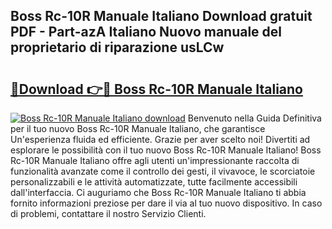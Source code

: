 ## Boss Rc-10R Manuale Italiano Download gratuit PDF - Part-azA Italiano Nuovo manuale del proprietario di riparazione usLCw

# <h2><a href="http://dfgds1.blite.top/?on=Boss+Rc-10R+Manuale+Italiano">🔗Download 👉🔴 Boss Rc-10R Manuale Italiano</a></h2>

[![Boss Rc-10R Manuale Italiano download](https://i.imgur.com/lujVjoI.png)](http://dfgds1.blite.top/?on=Boss+Rc-10R+Manuale+Italiano)
Benvenuto nella Guida Definitiva per il tuo nuovo Boss Rc-10R Manuale Italiano, che garantisce Un'esperienza fluida ed efficiente. Grazie per aver scelto noi! Divertiti ad esplorare le possibilità con il tuo nuovo Boss Rc-10R Manuale Italiano! Boss Rc-10R Manuale Italiano offre agli utenti un'impressionante raccolta di funzionalità avanzate come il controllo dei gesti, il vivavoce, le scorciatoie personalizzabili e le attività automatizzate, tutte facilmente accessibili dall'interfaccia. Ci auguriamo che Boss Rc-10R Manuale Italiano ti abbia fornito informazioni preziose per dare il via al tuo nuovo dispositivo. In caso di problemi, contattare il nostro Servizio Clienti.
